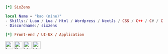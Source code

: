 ```ini
[*] SixZens
```

```lua
local Name = "kao (nine)"
- Skills:/ Luau / Lua / Html / Wordpress / NextJs / CSS / C++ / C# / C / Python / Kotlin / NuxtJs / vue 
- Discordname:/ sixzens
```

```ini
[*] Front-end / UI-UX / Application
```
[<img src="https://img.shields.io/badge/Lua-2C2D72?&logo=Lua" title="Lua" height="25" />](https://www.lua.org/)
[<img src="https://img.shields.io/badge/Roblox-Studio-00A2FF?&logo=robloxstudio?" title="RobloxStudio" height="25" />](https://create.roblox.com/landing)
[<img src="https://img.shields.io/badge/HTML5-282C34?logo=html5&logoColor=E34F26" title="html" height="25" />](https://www.w3schools.com/html/)
[<img src="https://img.shields.io/badge/Wordpress-282C34?logo=wordpress&logoColor=21759B" title="html" height="25" />](https://www.w3schools.com/html/)
